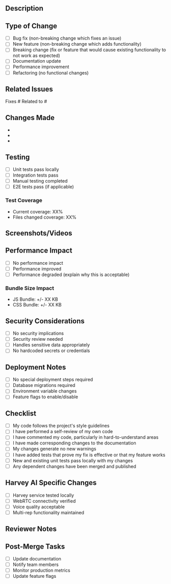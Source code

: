 ## Description
<!-- Provide a brief description of the changes in this PR -->

## Type of Change
<!-- Check the relevant option -->
- [ ] Bug fix (non-breaking change which fixes an issue)
- [ ] New feature (non-breaking change which adds functionality)
- [ ] Breaking change (fix or feature that would cause existing functionality to not work as expected)
- [ ] Documentation update
- [ ] Performance improvement
- [ ] Refactoring (no functional changes)

## Related Issues
<!-- Link any related issues using #issue-number -->
Fixes #
Related to #

## Changes Made
<!-- List the specific changes made in this PR -->
- 
- 
- 

## Testing
<!-- Describe the tests you ran to verify your changes -->
- [ ] Unit tests pass locally
- [ ] Integration tests pass
- [ ] Manual testing completed
- [ ] E2E tests pass (if applicable)

### Test Coverage
<!-- Include test coverage metrics if available -->
- Current coverage: XX%
- Files changed coverage: XX%

## Screenshots/Videos
<!-- If applicable, add screenshots or videos to help explain your changes -->

## Performance Impact
<!-- Describe any performance implications of your changes -->
- [ ] No performance impact
- [ ] Performance improved
- [ ] Performance degraded (explain why this is acceptable)

### Bundle Size Impact
<!-- Note any changes to bundle size -->
- JS Bundle: +/- XX KB
- CSS Bundle: +/- XX KB

## Security Considerations
<!-- List any security implications of your changes -->
- [ ] No security implications
- [ ] Security review needed
- [ ] Handles sensitive data appropriately
- [ ] No hardcoded secrets or credentials

## Deployment Notes
<!-- Include any special deployment considerations -->
- [ ] No special deployment steps required
- [ ] Database migrations required
- [ ] Environment variable changes
- [ ] Feature flags to enable/disable

## Checklist
<!-- Ensure all items are checked before requesting review -->
- [ ] My code follows the project's style guidelines
- [ ] I have performed a self-review of my own code
- [ ] I have commented my code, particularly in hard-to-understand areas
- [ ] I have made corresponding changes to the documentation
- [ ] My changes generate no new warnings
- [ ] I have added tests that prove my fix is effective or that my feature works
- [ ] New and existing unit tests pass locally with my changes
- [ ] Any dependent changes have been merged and published

## Harvey AI Specific Changes
<!-- If this PR affects Harvey AI functionality -->
- [ ] Harvey service tested locally
- [ ] WebRTC connectivity verified
- [ ] Voice quality acceptable
- [ ] Multi-rep functionality maintained

## Reviewer Notes
<!-- Any specific areas you'd like reviewers to focus on -->

## Post-Merge Tasks
<!-- List any tasks that need to be completed after merging -->
- [ ] Update documentation
- [ ] Notify team members
- [ ] Monitor production metrics
- [ ] Update feature flags